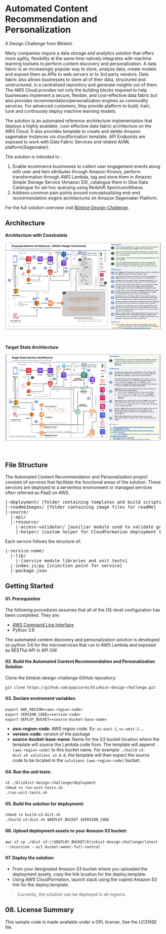 # Automated Content Recommendation and Personalization
A Design Challenge from Blinkist.

Many companies require a data storage and analytics solution that offers more agility, flexibility at the same time natively integrates with machine learning toolsets to perform content discovery and personalization. A data fabric is an increasingly popular way to store, analyze data, create models and expose them as APIs to web servers or to 3rd party vendors. Data fabric also allows businesses to store all of their data, structured and unstructured, in a centralized repository and generate insights out of them. The AWS Cloud provides not only the building blocks required to help businesses implement a secure, flexible, and cost-effective data fabric but also provides recommendation/personalization engines as commodity services. For advanced customers, they provide platform to build, train, tune and continuosly deploy machine learning models.

The solution is an automated reference architecture implementation that deploys a highly available, cost-effective data fabric architecture on the AWS Cloud. It also provides template to create and delete Amazon sagemaker instances via cloudformation template. API Endpoints are exposed to work with Data Fabric Services and related AI/ML platform(Sagemaker).  

The solution is intended to :
1. Enable ecommerce businesses to collect user engagement events along with user and item attributes through Amazon Kinesis, perform transformation through AWS Lambda, tag and store them in Amazon Simple Storage Service (Amazon S3), catalogue them in Glue Data Catalogue for ad-hoc querying using Redshift Spectrum/Athena.
2. Address common pain points around conceptualizing end-end recommendation engine architectures on Amazon Sagemaker Platform. 

For the full solution overview visit [Blinkist-Design-Challenge](https://drive.google.com/drive/folders/1mBc51EEA4Rnb7nE2pr6VWEMz3kWUfKDg?usp=sharing).

## Architecture

**Architecture with Constraints**

![Solution Component Diagram](readmeImages/ProposedSAContraints.png)

&nbsp;

**Target State Architecture**

![Solution Component diagram](readmeImages/TargetArchitecture.png)

&nbsp;

## File Structure
The Automated Content Recommendation and Personalization project consists of services that facilitate the functional areas of the solution. These services are deployed to a serverless environment or managed services often referred as PaaS on AWS.

<pre>
|-deployment/ [folder containing templates and build scripts]
|-readmeImages/ [folder containing image files for readMe]
|-source/
  |-api/
  |-resource/
    |-access-validator/ [auxiliar module used to validate granular permissions]
    |-helper/ [custom helper for CloudFormation deployment template]
</pre>
Each service follows the structure of:

<pre>
|-service-name/
  |-lib/
    |-[service module libraries and unit tests]
  |-index.js/py [injection point for service]
  |-package.json
</pre>

## Getting Started

#### 01. Prerequisites
The following procedures assumes that all of the OS-level configuration has been completed. They are:

* [AWS Command Line Interface](https://aws.amazon.com/cli/)
* Python 3.6

The automated content discovery and personalization solution is developed on python 3.6 for the microservices that run in AWS Lambda and exposed as RESTful API in API GW

#### 02. Build the Automated Content Recommendation and Personalization Solution
Clone the blinkist-design-challenge GitHub repository:

```
git clone https://github.com/gopicares/blinkist-design-challenge.git
```

#### 03. Declare enviroment variables:

```
export AWS_REGION=<aws-region-code>
export VERSION_CODE=<version-code>
export DEPLOY_BUCKET=<source-bucket-base-name>
```
- **aws-region-code**: AWS region code. Ex: ```us-east-1```, ```us-west-2``` ...
- **version-code**: version of the package
- **source-bucket-base-name**: Name for the S3 bucket location where the template will source the Lambda code from. The template will append ```-[aws-region-code]``` to this bucket name. For example: ```./build-s3-dist.sh solutions v2.0.0```, the template will then expect the source code to be located in the ```solutions-[aws-region-code]``` bucket.

#### 04. Run the unit tests:
```
cd ./blinkist-design-challenge/deployment
chmod +x run-unit-tests.sh
./run-unit-tests.sh
```

#### 05. Build the solution for deployment:
```
chmod +x build-s3-dist.sh
./build-s3-dist.sh $DEPLOY_BUCKET $VERSION_CODE
```

#### 06. Upload deployment assets to your Amazon S3 bucket:
```
aws s3 cp ./dist s3://$DEPLOY_BUCKET/blinkist-design-challenge/latest --recursive --acl bucket-owner-full-control
```

#### 07. Deploy the solution:
* From your designated Amazon S3 bucket where you uploaded the deployment assets, copy the link location for the deploy.template.
* Using AWS CloudFormation, launch stack using the copied Amazon S3 link for the deploy.template.

> Currently, the solution can be deployed in all regions.

## 08. License Summary

This sample code is made available under a GPL license. See the LICENSE file.

&nbsp;
